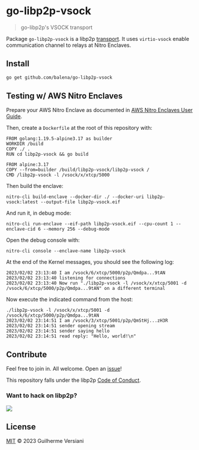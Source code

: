 # go-libp2p-vsock

> go-libp2p's VSOCK transport

Package `go-libp2p-vsock` is a libp2p [transport](https://pkg.go.dev/github.com/libp2p/go-libp2p/core/transport). It uses `virtio-vsock` enable communication channel to relays at Nitro Enclaves.

## Install

```sh
go get github.com/balena/go-libp2p-vsock
```

## Testing w/ AWS Nitro Enclaves

Prepare your AWS Nitro Enclave as documented in [AWS Nitro Enclaves User Guide](https://docs.aws.amazon.com/enclaves/latest/user/getting-started.html#launch-instance).

Then, create a `Dockerfile` at the root of this repository with:

```
FROM golang:1.19.5-alpine3.17 as builder
WORKDIR /build
COPY ./ .
RUN cd libp2p-vsock && go build

FROM alpine:3.17
COPY --from=builder /build/libp2p-vsock/libp2p-vsock /
CMD /libp2p-vsock -l /vsock/x/xtcp/5000
```

Then build the enclave:

```
nitro-cli build-enclave --docker-dir ./ --docker-uri libp2p-vsock:latest --output-file libp2p-vsock.eif
```

And run it, in debug mode:

```
nitro-cli run-enclave --eif-path libp2p-vsock.eif --cpu-count 1 --enclave-cid 6 --memory 256 --debug-mode
```

Open the debug console with:

```
nitro-cli console --enclave-name libp2p-vsock
```

At the end of the Kernel messages, you should see the following log:

```
2023/02/02 23:13:40 I am /vsock/6/xtcp/5000/p2p/Qmdpa...9tAN
2023/02/02 23:13:40 listening for connections
2023/02/02 23:13:40 Now run "./libp2p-vsock -l /vsock/x/xtcp/5001 -d /vsock/6/xtcp/5000/p2p/Qmdpa...9tAN" on a different terminal
```

Now execute the indicated command from the host:

```
./libp2p-vsock -l /vsock/x/xtcp/5001 -d /vsock/6/xtcp/5000/p2p/Qmdpa...9tAN
2023/02/02 23:14:51 I am /vsock/3/xtcp/5001/p2p/QmStHj...zH3R
2023/02/02 23:14:51 sender opening stream
2023/02/02 23:14:51 sender saying hello
2023/02/02 23:14:51 read reply: "Hello, world!\n"
```

## Contribute

Feel free to join in. All welcome. Open an [issue](https://github.com/balena/go-libp2p-vsock/issues)!

This repository falls under the libp2p [Code of Conduct](https://github.com/libp2p/community/blob/master/code-of-conduct.md).

### Want to hack on libp2p?

[![](https://cdn.rawgit.com/libp2p/community/master/img/contribute.gif)](https://github.com/libp2p/community/blob/master/CONTRIBUTE.md)

## License

[MIT](LICENSE) © 2023 Guilherme Versiani
